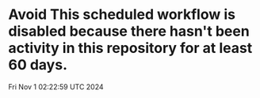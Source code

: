 # Avoid This scheduled workflow is disabled because there hasn't been activity in this repository for at least 60 days.
Fri Nov  1 02:22:59 UTC 2024
